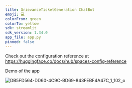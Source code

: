 ```yaml
---
title: GrievanceTicketGeneration ChatBot
emoji: 💻
colorFrom: green
colorTo: yellow
sdk: streamlit
sdk_version: 1.34.0
app_file: app.py
pinned: false
---
```


Check out the configuration reference at https://huggingface.co/docs/hub/spaces-config-reference

Demo of the app

![DB5FD564-DD60-4C9C-BD69-843FEBF4A47C_1_102_o](https://github.com/vmalapaka/LLM-apps/assets/124699030/0a64e1a2-51db-4659-a5cf-ccfdee1ef33f)
